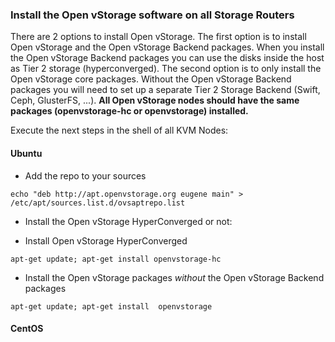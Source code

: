 ### <a name="installovs"></a>Install the Open vStorage software on all Storage Routers

There are 2 options to install Open vStorage. The first option is to
install Open vStorage and the Open vStorage Backend packages. When you
install the Open vStorage Backend packages you can use the disks inside
the host as Tier 2 storage (hyperconverged). The second
option is to only install the Open vStorage core packages. Without the
Open vStorage Backend packages you will need to set up a separate Tier 2
Storage Backend (Swift, Ceph, GlusterFS, ...).
**All Open vStorage nodes should have the same packages (openvstorage-hc or openvstorage) installed.**

Execute the next steps in the shell of all KVM Nodes:

#### Ubuntu
-   Add the repo to your sources
```
echo "deb http://apt.openvstorage.org eugene main" > /etc/apt/sources.list.d/ovsaptrepo.list
```
-  Install the Open vStorage HyperConverged or not:
  *   Install Open vStorage HyperConverged
```
apt-get update; apt-get install openvstorage-hc
```
  *   Install the Open vStorage packages *without* the Open vStorage Backend packages
```
apt-get update; apt-get install  openvstorage
```



#### CentOS


